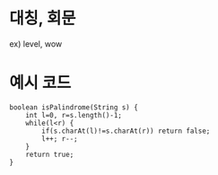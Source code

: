 # 대칭, 회문
ex) level, wow

# 예시 코드
```
boolean isPalindrome(String s) {
    int l=0, r=s.length()-1;
    while(l<r) {
        if(s.charAt(l)!=s.charAt(r)) return false;
        l++; r--;
    }
    return true;
}

```
